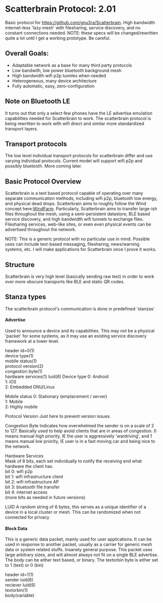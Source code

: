 # Scatterbrain Protocol:  2.01
Basic protocol for https://github.com/gnu3ra/Scatterbrain.
High bandwidth internet-less 'lazy mesh' with filesharing, service discovery, and no constant connections needed. NOTE: these specs will be changed/rewritten quite a lot until I get a working prototype. Be careful.


## Overall Goals:
* Adaptable network as a base for many third party protocols
* Low bandwith, low power bluetooth background mesh
* High bandwidth wifi p2p tunnles when needed
* Heterogeneous, many device architecture
* Fully automatic, easy, zero-configuration


## Note on Bluetooth LE
It turns out that only a select few phones have the LE advertise emulation capabilities needed for Scatterbrain to work. The scatterbrain protocol is being rewritten to work with wifi direct and similar more standardized transport layers. 

## Transport protocols
The low level individual transport protocols for scatterbrain differ and use varying individual protocols. Current model will support wifi p2p and possibly bluetooth. More coming later.

## Basic Protocol Overview
Scatterbrain is a text based protocol capable of operating over many separate communication methods, including wifi p2p, bluetooth low energy, and physical dead drops. Scatterbrain aims to roughly follow the Wind concept here:[WindFarm]( https://github.com/n8fr8/WindFarm).
Particularly, Scatterbrain aims to transfer large-ish files throughout the mesh, using a semi-persistent datastore, BLE based service discovery, and high bandwidth wifi tunnels to exchange files. Filesharing services, web-like sites, or even even physical events can be advertised throughout the network. 

NOTE: This is a generic protocol with no particular use in mind. Possible uses can include text-based messaging, filesharing, news/warning systems, etc. I will make applications for Scatterbrain once I prove it works.

## Structure
Scatterbrain is very high level (basically sending raw text) in order to work over more obscure transports like BLE and static QR codes. 


## Stanza types
The scatterbrain protocol's communication is done in predefined 'stanzas'

#### Advertise
Used to announce a device and its capabilities. This may not be a physical 'packet' for some systems, as it may use an existing service discovery framework at a lower level.

header id=0(1)  
device type(1)  
mobile status(1)  
protocol version(2)  
congestion byte(1)  
hardware services(1) 
luid(6)
Device type 
0: Android  
1: iOS  
2: Embedded GNU/Linux  

Mobile status 
0: Stationary (emplacement / server)  
1: Mobile  
2: Highly mobile  

Protocol Version 
Just here to prevent version issues.  

Congestion Byte
Indicates how overwhelmed the sender is on a scale of 2 to 127. Basically used to help avoid clients that are in areas of congestion. 0 means manual high priority, IE the user is aggressively 'wardriving', and 1 means manual low priority, IE user is in a fast moving car and being nice to the network.     

Hardware Services  
Mask of 8 bits, each set individually to notify the receiving end what hardware the client has.  
bit 0: wifi p2p  
bit 1: wifi infrastructure client  
bit 2: wifi infrastructure AP  
bit 3: bluetooth file transfer  
bit 4: internet access  
(more bits as needed in future versions)  

LUID
A random string of 6 bytes, this serves as a unique identifier of a device in a local cluster or mesh. This can be randomized when not connected for privacy 


#### Block Data
This is a generic data packet, mainly used for user applications. It can be used in response to another packet, usually as a carrier for generic mesh data or system related stuffs. Insanely general purpose. This packet uses large arbitrary sizes, and will almost always not fit on a single BLE advertise. The body can be either text based, or binary. The textorbin byte is either set to 1 (text) or 0 (bin)   

header id=1(1)  
sender luid(6)  
reciever luid(6)  
textorbin(1)  
body(variable)  



